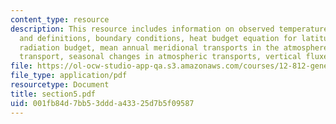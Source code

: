 ```yaml
---
content_type: resource
description: This resource includes information on observed temperature field, equations
  and definitions, boundary conditions, heat budget equation for latitudinal belts,
  radiation budget, mean annual meridional transports in the atmosphere, oceanic heat
  transport, seasonal changes in atmospheric transports, vertical fluxes.
file: https://ol-ocw-studio-app-qa.s3.amazonaws.com/courses/12-812-general-circulation-of-the-earths-atmosphere-fall-2005/001fb84d7bb53ddda43325d7b5f09587_section5.pdf
file_type: application/pdf
resourcetype: Document
title: section5.pdf
uid: 001fb84d-7bb5-3ddd-a433-25d7b5f09587
---
```

